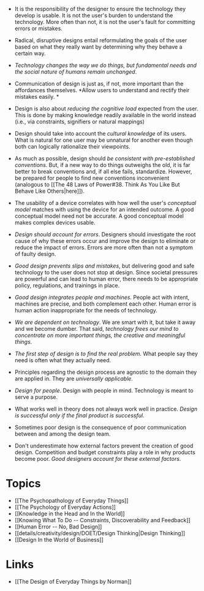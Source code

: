 * It is the responsibility of the designer to ensure the technology they develop is usable. It is not the user's burden to understand the technology. More often than not, it is not the user's fault for committing errors or mistakes. 
* Radical, disruptive designs  entail reformulating the goals of the user based on what they really want by determining why they behave a certain way.
* *Technology changes the way we do things, but fundamental needs and the social nature of humans remain unchanged*.


* Communication of design is just as, if not, more important than the affordances themselves. *Allow users to understand and rectify their mistakes easily. *
* Design is also about *reducing the cognitive load* expected from the user. This is done by making knowledge readily available in the world instead (i.e., via constraints, signifiers or natural mappings)
* Design should take into account the *cultural knowledge* of its users. What is natural for one user may be unnatural for another even though both can logically rationalize their viewpoints.
* As much as possible, design should *be consistent with pre-established conventions*. But, if a new way to do things outweighs the old, it is far better to break conventions and, if all else fails, standardize. However, be prepared for people to find new conventions inconvenient (analogous to [[The 48 Laws of Power#38. Think As You Like But Behave Like Others|here]]).
* The usability of a device correlates with how well the user's *conceptual model* matches with using the device for an intended outcome. A good conceptual model need not be accurate. A good conceptual model makes complex devices usable.
* *Design should account for errors*. Designers should investigate the root cause of why these errors occur and improve the design to eliminate or reduce the impact of errors. Errors are more often than not a symptom of faulty design.

* *Good design prevents slips and mistakes*, but delivering good and safe technology to the user does not stop at design. Since societal pressures are powerful and can lead to human error, there needs to be appropriate policy, regulations, and trainings in place.
* *Good design integrates people and machines.* People act with intent, machines are precise, and both complement each other. Human error is human action inappropriate for the needs of technology.
* *We are dependent on technology*. We are smart with it, but take it away and we become dumber. That said, *technology frees our mind to concentrate on more important things, the creative and meaningful things*. 

* *The first step of design is to find the real problem*. What people say they need is often what they actually need.
* Principles regarding the design process are agnostic to the domain they are applied in. They are *universally applicable*.
* *Design for people*. Design with people in mind. Technology is meant to serve a purpose.
* What works well in theory does not always work well in practice. *Design is successful only if the final product is successful*.

* Sometimes poor design is the consequence of poor communication between and among the design team. 
* Don't underestimate how external factors prevent the creation of good design. Competition and budget constraints play a role in why products become poor. *Good designers account for these external factors*. 
# Topics
* [[The Psychopathology of Everyday Things]]
* [[The Psychology of Everyday Actions]]
* [[Knowledge in the Head and In the World]]
* [[Knowing What To Do -- Constraints, Discoverability and Feedback]]
* [[Human Error -- No, Bad Design]]
* [[details/creativity/design/DOET/Design Thinking|Design Thinking]]
* [[Design In the World of Business]]

# Links
* [[The Design of Everyday Things by Norman]]